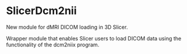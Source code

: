 # SlicerDcm2nii

New module for dMRI DICOM loading in 3D Slicer.

Wrapper module that enables Slicer users to load DICOM data using the functionality of the dcm2niix program.
